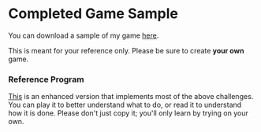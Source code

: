 Completed Game Sample
===
You can download a sample of my game [here](https://www.aposteriori.com.sg/wp-content/uploads/2021/01/twin-bee.zip).

This is meant for your reference only. Please be sure to create **your own** game.

### Reference Program
[This](https://www.aposteriori.com.sg/wp-content/uploads/2021/01/twin-bee-enhanced.zip) is an enhanced version that implements most of the above challenges. You can play it to better understand what to do, or read it to understand how it is done. Please don't just copy it; you'll only learn by trying on your own.